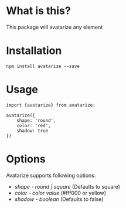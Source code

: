 # What is this?

This package will avatarize any element

# Installation

`npm install avatarize --save`

# Usage

```
import {avatarize} from avatarize;

avatarize({
    shape: 'round',
    color: 'red',
    shadow: true
})
```

# Options

Avatarize supports following options:

* *shape* - _round | square_ (Defaults to square)
* *color* - _color value_ (#fff000 or yellow)
* *shadow* - _boolean_ (Defaults to false)
